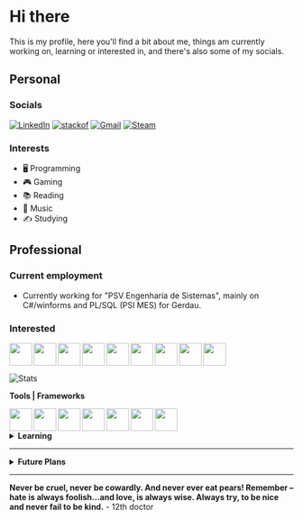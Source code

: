 # Hi there

This is my profile, here you'll find a bit about me, things am currently working on, learning or interested in, and there's also some of my socials.

## Personal

### Socials
[![LinkedIn](https://img.shields.io/badge/LinkedIn-0077B5?style=for-the-badge&logo=linkedin&logoColor=white)](https://www.linkedin.com/in/frederico-esch-pereira-525424226/)
[![stackof](https://img.shields.io/badge/Stack_Overflow-FE7A16?style=for-the-badge&logo=stack-overflow&logoColor=white)](https://stackoverflow.com/users/12002056/fred-esch)
[![Gmail](https://img.shields.io/badge/Gmail-D14836?style=for-the-badge&logo=gmail&logoColor=white)](mailto:fredeschpe@gmail.com)
[![Steam](https://img.shields.io/badge/Steam-000000?style=for-the-badge&logo=steam&logoColor=white)](https://steamcommunity.com/profiles/76561198165285645/)
### Interests
- 🖥️ Programming
- 🎮 Gaming
- 📚 Reading
- 🎵 Music
- ✍️ Studying

## Professional

### Current employment

- Currently working for "PSV Engenharia de Sistemas", mainly on C#/winforms and PL/SQL (PSI MES) for Gerdau.

### Interested

<img width="40px" align="left" src="https://cdn.jsdelivr.net/gh/devicons/devicon/icons/c/c-original.svg" />
<img width="40px" align="left" src="https://cdn.jsdelivr.net/gh/devicons/devicon/icons/cplusplus/cplusplus-original.svg" />
<img width="40px" align="left" src="https://cdn.jsdelivr.net/gh/devicons/devicon/icons/csharp/csharp-original.svg" />
<img width="40px" align="left" src="https://cdn.jsdelivr.net/gh/devicons/devicon/icons/lua/lua-original-wordmark.svg" />
<img width="40px" align="left" src="https://cdn.jsdelivr.net/gh/devicons/devicon/icons/arduino/arduino-original-wordmark.svg" />
<img width="40px" align="left" src="https://cdn.jsdelivr.net/gh/devicons/devicon/icons/rust/rust-plain.svg" />
<img width="40px" align="left" src="https://cdn.jsdelivr.net/gh/devicons/devicon/icons/zig/zig-original.svg" />
<img width="40px" align="left" src="https://cdn.jsdelivr.net/gh/devicons/devicon/icons/haskell/haskell-original.svg" />
<img width="40px" src="https://cdn.jsdelivr.net/gh/devicons/devicon/icons/python/python-original.svg" />


![Stats](https://github-readme-stats.vercel.app/api/top-langs/?username=Frederico-Esch&theme=tokyonight&hide=Jupyter%20Notebook)

<b>Tools | Frameworks</b>

<img width="40px" align="left" src="https://cdn.jsdelivr.net/gh/devicons/devicon/icons/jupyter/jupyter-original-wordmark.svg" />
<img width="40px" align="left" src="https://cdn.jsdelivr.net/gh/devicons/devicon/icons/numpy/numpy-original.svg" />
<img width="40px" align="left" src="https://docs.scipy.org/doc/scipy/_static/logo.svg" />
<img width="40px" align="left" src="https://cdn-images-1.medium.com/max/1200/1*iDQvKoz7gGHc6YXqvqWWZQ.png" />
<img height="40px" align="left" src="https://upload.wikimedia.org/wikipedia/commons/thumb/0/05/Scikit_learn_logo_small.svg/1200px-Scikit_learn_logo_small.svg.png" />
<img width="40px" align="left" src="https://upload.wikimedia.org/wikipedia/commons/thumb/8/84/Matplotlib_icon.svg/1200px-Matplotlib_icon.svg.png" />
<img width="40px" src="https://cdn.jsdelivr.net/gh/devicons/devicon/icons/vim/vim-original.svg" />

<details>
  <summary><b>Learning</b></summary>
  </br>
  <img width="40px" align="left" src="https://cdn.jsdelivr.net/gh/devicons/devicon/icons/opengl/opengl-original.svg" />
  <img width="40px" align="left" src="https://cdn.jsdelivr.net/gh/devicons/devicon/icons/cmake/cmake-original.svg" />
  <img width="40px" align="left" src="https://cdn.jsdelivr.net/gh/devicons/devicon/icons/go/go-original-wordmark.svg" />
  <img width="40px" align="left" src="https://cdn.jsdelivr.net/gh/devicons/devicon/icons/dotnetcore/dotnetcore-original.svg" />
  <img width="40px" src="https://cdn.jsdelivr.net/gh/devicons/devicon/icons/scala/scala-original.svg" />
</details>

---

<details>
  <summary><b>Future Plans</b></summary>
  </br>
  <img width="40px" align="left" src="https://cdn.jsdelivr.net/gh/devicons/devicon/icons/fsharp/fsharp-original.svg" />
  <img width="40px" align="left" src="https://cdn.jsdelivr.net/gh/devicons/devicon/icons/godot/godot-original.svg" />
  <img width="40px" align="left" src="https://cdn.jsdelivr.net/gh/devicons/devicon/icons/kotlin/kotlin-original.svg" />
  <img width="40px" align="left" src="https://cdn.jsdelivr.net/gh/devicons/devicon/icons/raspberrypi/raspberrypi-original.svg" />
  <img width="40px" align="left" src="https://cdn.jsdelivr.net/gh/devicons/devicon/icons/unrealengine/unrealengine-original.svg" />
  <img width="40px" src="https://avatars.githubusercontent.com/u/63681715?s=200&v=4" />
</details>

---


**Never be cruel, never be cowardly. And never ever eat pears! Remember – hate is always foolish…and love, is always wise. Always try, to be nice and never fail to be kind.** - 12th doctor
